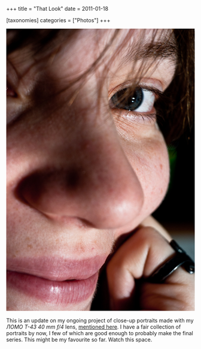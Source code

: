 +++
title = "That Look"
date = 2011-01-18

[taxonomies]
categories = ["Photos"]
+++

![That Look](that-look.jpeg)

This is an update on my ongoing project of close-up portraits made with my _ЛОМО Т-43 40 mm f/4_ lens, [mentioned here](./agonizing/index.md). I have a fair collection of portraits by now, I few of which are good enough to probably make the final series. This might be my favourite so far. Watch this space.
